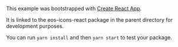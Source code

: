 This example was bootstrapped with [Create React App](https://github.com/facebook/create-react-app).

It is linked to the eos-icons-react package in the parent directory for development purposes.

You can run `yarn install` and then `yarn start` to test your package.
